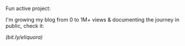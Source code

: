Fun active project:

I'm growing my blog from 0 to 1M+ views & documenting the journey in public, check it: 

<i>(bit.ly/eliquora)</i>
<!---
elilouise/elilouise is a ✨ special ✨ repository because its `README.md` (this file) appears on your GitHub profile.
You can click the Preview link to take a look at your changes.
--->
